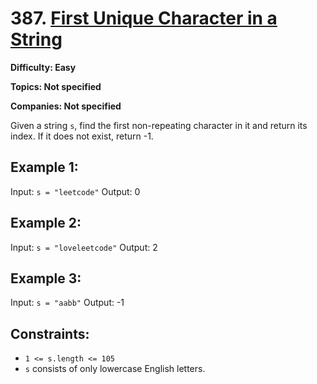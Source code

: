 # 387. [First Unique Character in a String](https://leetcode.com/problems/first-unique-character-in-a-string/description/)

**Difficulty: Easy**

**Topics: Not specified**

**Companies: Not specified**

Given a string `s`, find the first non-repeating character in it and return its index. If it does not exist, return -1.

## Example 1:

Input: `s = "leetcode"`
Output: 0

## Example 2:

Input: `s = "loveleetcode"`
Output: 2

## Example 3:

Input: `s = "aabb"`
Output: -1

## Constraints:

- `1 <= s.length <= 105`
- `s` consists of only lowercase English letters.
